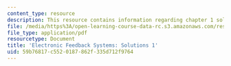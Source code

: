 ```yaml
---
content_type: resource
description: This resource contains information regarding chapter 1 solutions.
file: /media/https%3A/open-learning-course-data-rc.s3.amazonaws.com/res-6-010-electronic-feedback-systems-spring-2013/59b76817c5520187862f335d712f9764_MITRES_6-010S13_sol01.pdf
file_type: application/pdf
resourcetype: Document
title: 'Electronic Feedback Systems: Solutions 1'
uid: 59b76817-c552-0187-862f-335d712f9764
---
```

